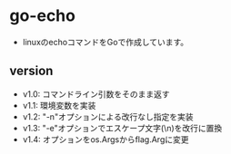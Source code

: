 # go-echo
- linuxのechoコマンドをGoで作成しています。
## version
- v1.0: コマンドライン引数をそのまま返す
- v1.1: 環境変数を実装 
- v1.2: "-n"オプションによる改行なし指定を実装
- v1.3: "-e"オプションでエスケープ文字(\\n)を改行に置換
- v1.4: オプションをos.Argsからflag.Argに変更
